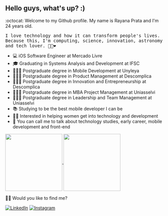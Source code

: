 ## Hello guys, what's up? :)

:octocat: Welcome to my Github profile. My name is Rayana Prata and I'm 24 years old.

<p> <samp> I love technology and how it can transform people's lives. <br>Because this, I'm computing, science, innovation, astronomy and tech lover.  🐱‍💻❤ </p> 

- 💻 iOS Software Engineer at Mercado Livre
- 🎓 Graduating in Systems Analysis and Development at IFSC
- 👩🏻‍🎓 Postgraduate degree in Mobile Development at Unyleya
- 👩🏻‍🎓 Postgraduate degree in Product Management at Descomplica
- 👩🏻‍🎓 Postgraduate degree in Innovation and Entrepreneurship at Descomplica
- 👩🏻‍🎓 Postgraduate degree in MBA Project Management at Uniasselvi
- 👩🏻‍🎓 Postgraduate degree in Leadership and Team Management at Uniasselvi
- 📚 Studying to be the best mobile developer I can be
- 🙋🏻 Interested in helping women get into technology and development
- 💬 You can call me to talk about technology studies, early career, mobile development and front-end

<a href="https://github.com/rayanaprata">
  <img height="180em" align="center"  src="https://github-readme-stats.vercel.app/api?username=rayanaprata&count_private=true&show_icons=true&theme=omni&hide_border=true&include_all_commits=true&layout=compact&)" />
</a>

<a href="https://github.com/rayanaprata">
  <img height="180em" align="center" src="https://github-readme-stats.vercel.app/api/top-langs/?username=rayanaprata&langs_count=8&layout=compact&theme=omni&hide_border=true&include_all_commits=true&count_private=true&)" />
</a>

<br>

🐱‍🏍 Would you like to find me?

<a href="https://www.linkedin.com/in/rayanaprata/" target="_blank"><img src="https://img.shields.io/badge/LinkedIn-%230077B5.svg?&style=flat-square&logo=linkedin&logoColor=white" alt="LinkedIn"></a> <a href="https://www.instagram.com/rayanaprataa/" target="_blank"><img src="https://img.shields.io/badge/Instagram-%23E4405F.svg?&style=flat-square&logo=instagram&logoColor=white" alt="Instagram"></a>
